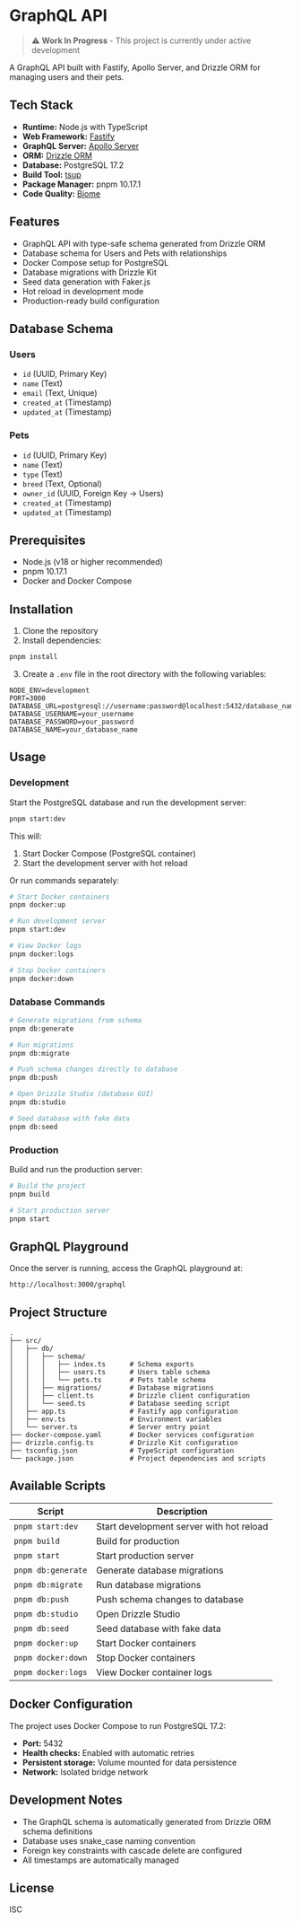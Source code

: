 # GraphQL API

> ⚠️ **Work In Progress** - This project is currently under active development

A GraphQL API built with Fastify, Apollo Server, and Drizzle ORM for managing users and their pets.

## Tech Stack

- **Runtime:** Node.js with TypeScript
- **Web Framework:** [Fastify](https://fastify.dev/)
- **GraphQL Server:** [Apollo Server](https://www.apollographql.com/docs/apollo-server/)
- **ORM:** [Drizzle ORM](https://orm.drizzle.team/)
- **Database:** PostgreSQL 17.2
- **Build Tool:** [tsup](https://tsup.egoist.dev/)
- **Package Manager:** pnpm 10.17.1
- **Code Quality:** [Biome](https://biomejs.dev/)

## Features

- GraphQL API with type-safe schema generated from Drizzle ORM
- Database schema for Users and Pets with relationships
- Docker Compose setup for PostgreSQL
- Database migrations with Drizzle Kit
- Seed data generation with Faker.js
- Hot reload in development mode
- Production-ready build configuration

## Database Schema

### Users
- `id` (UUID, Primary Key)
- `name` (Text)
- `email` (Text, Unique)
- `created_at` (Timestamp)
- `updated_at` (Timestamp)

### Pets
- `id` (UUID, Primary Key)
- `name` (Text)
- `type` (Text)
- `breed` (Text, Optional)
- `owner_id` (UUID, Foreign Key → Users)
- `created_at` (Timestamp)
- `updated_at` (Timestamp)

## Prerequisites

- Node.js (v18 or higher recommended)
- pnpm 10.17.1
- Docker and Docker Compose

## Installation

1. Clone the repository
2. Install dependencies:

```bash
pnpm install
```

3. Create a `.env` file in the root directory with the following variables:

```env
NODE_ENV=development
PORT=3000
DATABASE_URL=postgresql://username:password@localhost:5432/database_name
DATABASE_USERNAME=your_username
DATABASE_PASSWORD=your_password
DATABASE_NAME=your_database_name
```

## Usage

### Development

Start the PostgreSQL database and run the development server:

```bash
pnpm start:dev
```

This will:
1. Start Docker Compose (PostgreSQL container)
2. Start the development server with hot reload

Or run commands separately:

```bash
# Start Docker containers
pnpm docker:up

# Run development server
pnpm start:dev

# View Docker logs
pnpm docker:logs

# Stop Docker containers
pnpm docker:down
```

### Database Commands

```bash
# Generate migrations from schema
pnpm db:generate

# Run migrations
pnpm db:migrate

# Push schema changes directly to database
pnpm db:push

# Open Drizzle Studio (database GUI)
pnpm db:studio

# Seed database with fake data
pnpm db:seed
```

### Production

Build and run the production server:

```bash
# Build the project
pnpm build

# Start production server
pnpm start
```

## GraphQL Playground

Once the server is running, access the GraphQL playground at:

```
http://localhost:3000/graphql
```

## Project Structure

```
.
├── src/
│   ├── db/
│   │   ├── schema/
│   │   │   ├── index.ts      # Schema exports
│   │   │   ├── users.ts      # Users table schema
│   │   │   └── pets.ts       # Pets table schema
│   │   ├── migrations/       # Database migrations
│   │   ├── client.ts         # Drizzle client configuration
│   │   └── seed.ts           # Database seeding script
│   ├── app.ts                # Fastify app configuration
│   ├── env.ts                # Environment variables
│   └── server.ts             # Server entry point
├── docker-compose.yaml       # Docker services configuration
├── drizzle.config.ts         # Drizzle Kit configuration
├── tsconfig.json             # TypeScript configuration
└── package.json              # Project dependencies and scripts
```

## Available Scripts

| Script | Description |
|--------|-------------|
| `pnpm start:dev` | Start development server with hot reload |
| `pnpm build` | Build for production |
| `pnpm start` | Start production server |
| `pnpm db:generate` | Generate database migrations |
| `pnpm db:migrate` | Run database migrations |
| `pnpm db:push` | Push schema changes to database |
| `pnpm db:studio` | Open Drizzle Studio |
| `pnpm db:seed` | Seed database with fake data |
| `pnpm docker:up` | Start Docker containers |
| `pnpm docker:down` | Stop Docker containers |
| `pnpm docker:logs` | View Docker container logs |

## Docker Configuration

The project uses Docker Compose to run PostgreSQL 17.2:

- **Port:** 5432
- **Health checks:** Enabled with automatic retries
- **Persistent storage:** Volume mounted for data persistence
- **Network:** Isolated bridge network

## Development Notes

- The GraphQL schema is automatically generated from Drizzle ORM schema definitions
- Database uses snake_case naming convention
- Foreign key constraints with cascade delete are configured
- All timestamps are automatically managed

## License

ISC
